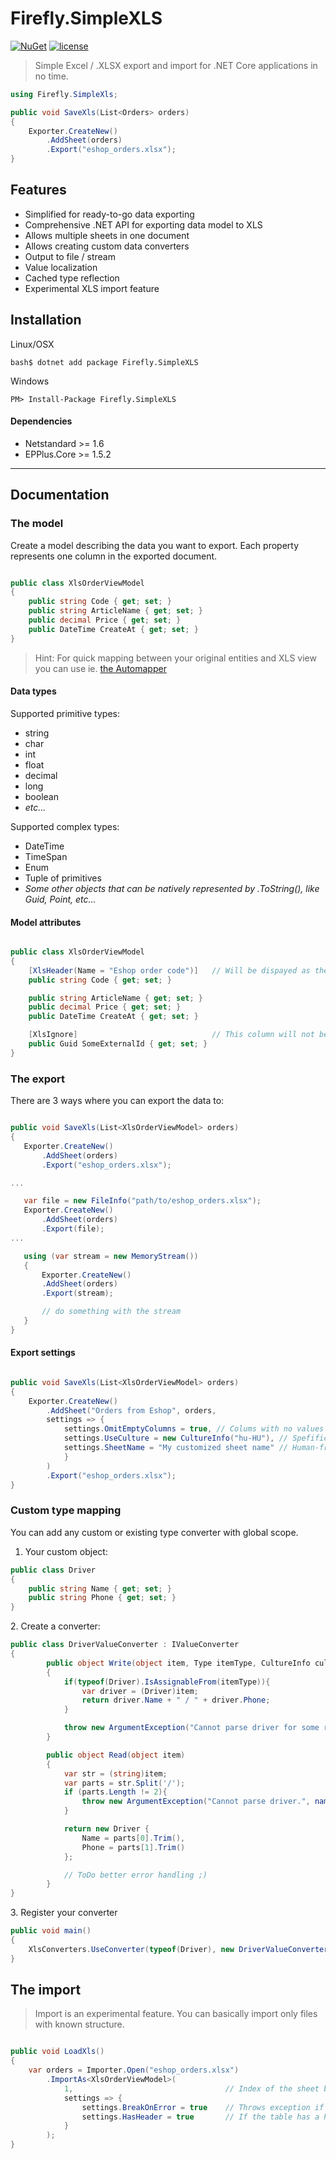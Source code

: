 # Firefly.SimpleXLS

[![NuGet](https://img.shields.io/nuget/v/Firefly.DependencyInjection.svg)](https://www.nuget.org/packages/Firefly.DependencyInjection)
[![license](https://img.shields.io/github/license/mashape/apistatus.svg)]()

> Simple Excel / .XLSX export and import for .NET Core applications in no time.

```cs
using Firefly.SimpleXls;

public void SaveXls(List<Orders> orders)
{
    Exporter.CreateNew()
        .AddSheet(orders)
        .Export("eshop_orders.xlsx");
}

```
## Features

 * Simplified for ready-to-go data exporting
 * Comprehensive .NET API for exporting data model to XLS
 * Allows multiple sheets in one document
 * Allows creating custom data converters
 * Output to file / stream
 * Value localization
 * Cached type reflection
 * Experimental XLS import feature
 

## Installation

Linux/OSX
```
bash$ dotnet add package Firefly.SimpleXLS
```

Windows
```
PM> Install-Package Firefly.SimpleXLS
```

#### Dependencies

 * Netstandard >= 1.6
 * EPPlus.Core >= 1.5.2


---

## Documentation

### The model

Create a model describing the data you want to export. Each property represents one column in the exported document.

```cs

public class XlsOrderViewModel
{
    public string Code { get; set; }
    public string ArticleName { get; set; }
    public decimal Price { get; set; }
    public DateTime CreateAt { get; set; }
}

```
> Hint: For quick mapping between your original entities and XLS view you can use ie. [the Automapper](https://github.com/AutoMapper/AutoMapper)

#### Data types

Supported primitive types:
 - string
 - char
 - int
 - float
 - decimal
 - long
 - boolean
 - _etc..._

Supported complex types:
 - DateTime
 - TimeSpan
 - Enum
 - Tuple of primitives
 - _Some other objects that can be natively represented by .ToString(), like Guid, Point, etc..._ 


#### Model attributes

```cs

public class XlsOrderViewModel
{
    [XlsHeader(Name = "Eshop order code")]   // Will be dispayed as the header of this column 
    public string Code { get; set; }

    public string ArticleName { get; set; }
    public decimal Price { get; set; }
    public DateTime CreateAt { get; set; }

    [XlsIgnore]                              // This column will not be exported 
    public Guid SomeExternalId { get; set; }
}

```


### The export

There are 3 ways where you can export the data to:

 ```cs

public void SaveXls(List<XlsOrderViewModel> orders)
{
    Exporter.CreateNew()
        .AddSheet(orders)
        .Export("eshop_orders.xlsx");

...

    var file = new FileInfo("path/to/eshop_orders.xlsx");
    Exporter.CreateNew()
        .AddSheet(orders)
        .Export(file);
...

    using (var stream = new MemoryStream())
    {
        Exporter.CreateNew()
        .AddSheet(orders)
        .Export(stream);

        // do something with the stream
    }
}

```


#### Export settings

```cs

public void SaveXls(List<XlsOrderViewModel> orders)
{
    Exporter.CreateNew()
        .AddSheet("Orders from Eshop", orders, 
        settings => {
            settings.OmitEmptyColumns = true, // Colums with no values will be omitted
            settings.UseCulture = new CultureInfo("hu-HU"), // Spefific culture for converters. Will be explained below.
            settings.SheetName = "My customized sheet name" // Human-friendly name of the sheet
            }
        )
        .Export("eshop_orders.xlsx");
}

```


### Custom type mapping

You can add any custom or existing type converter with global scope.


 1. Your custom object:

```cs
public class Driver 
{
    public string Name { get; set; }
    public string Phone { get; set; }
}
```


 2. Create a converter:

```cs
public class DriverValueConverter : IValueConverter
{
        public object Write(object item, Type itemType, CultureInfo culture = null)
        {
            if(typeof(Driver).IsAssignableFrom(itemType)){
                var driver = (Driver)item;
                return driver.Name + " / " + driver.Phone;
            }

            throw new ArgumentException("Cannot parse driver for some reason.");
        }

        public object Read(object item)
        {
            var str = (string)item;
            var parts = str.Split('/');
            if (parts.Length != 2){
                throw new ArgumentException("Cannot parse driver.", nameof(item));
            }

            return new Driver {
                Name = parts[0].Trim(),
                Phone = parts[1].Trim()
            };

            // ToDo better error handling ;)
        }
}
```

3. Register your converter


```cs
public void main()
{
    XlsConverters.UseConverter(typeof(Driver), new DriverValueConverter());
}

```

## The import

> Import is an experimental feature. You can basically import only files with known structure.

```cs

public void LoadXls()
{
    var orders = Importer.Open("eshop_orders.xlsx")
        .ImportAs<XlsOrderViewModel>(
            1,                                  // Index of the sheet based on 1. Optional.
            settings => {
                settings.BreakOnError = true    // Throws exception if some value fails to load,
                settings.HasHeader = true       // If the table has a header to be taken in account
            }
        );
}

```